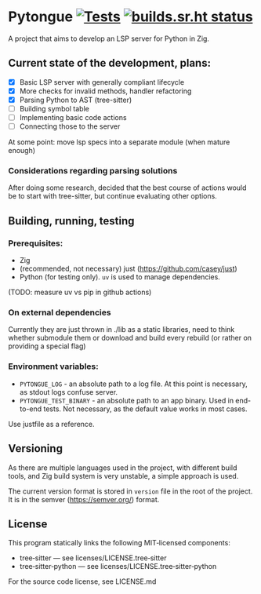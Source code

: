 # Pytongue [![Tests](https://github.com/alex-korzh/Pytongue/actions/workflows/e2e-test.yml/badge.svg)](https://github.com/alex-korzh/Pytongue/actions/workflows/e2e-test.yml) [![builds.sr.ht status](https://builds.sr.ht/~alex-iam/Pytongue.svg)](https://builds.sr.ht/~alex-iam/Pytongue?)
A project that aims to develop an LSP server for Python in Zig.

## Current state of the development, plans:

- [x] Basic LSP server with generally compliant lifecycle
- [x] More checks for invalid methods, handler refactoring
- [x] Parsing Python to AST (tree-sitter)
- [ ] Building symbol table
- [ ] Implementing basic code actions
- [ ] Connecting those to the server

At some point: move lsp specs into a separate module (when mature enough)

### Considerations regarding parsing solutions

After doing some research, decided that the best course of actions would be
to start with tree-sitter, but continue evaluating other options.

## Building, running, testing

### Prerequisites:
 - Zig
 - (recommended, not necessary) just (https://github.com/casey/just)
 - Python (for testing only). `uv` is used to manage dependencies.

(TODO: measure uv vs pip in github actions)

### On external dependencies

Currently they are just thrown in ./lib as a static libraries, need to think whether submodule them or download and build every rebuild (or rather on providing a special flag)

### Environment variables:
 - `PYTONGUE_LOG` - an absolute path to a log file. At this point is necessary, as stdout logs confuse server.
 - `PYTONGUE_TEST_BINARY` - an absolute path to an app binary. Used in end-to-end tests. Not necessary, as the default value works in most cases.


Use justfile as a reference.

## Versioning

As there are multiple languages used in the project, with different build tools, and Zig build system is very unstable, a simple approach is used.

The current version format is stored in `version` file in the root of the project. It is in the semver (https://semver.org/) format.

## License

This program statically links the following MIT‑licensed components:

- tree‑sitter — see licenses/LICENSE.tree‑sitter
- tree‑sitter‑python — see licenses/LICENSE.tree‑sitter‑python


For the source code license, see LICENSE.md
